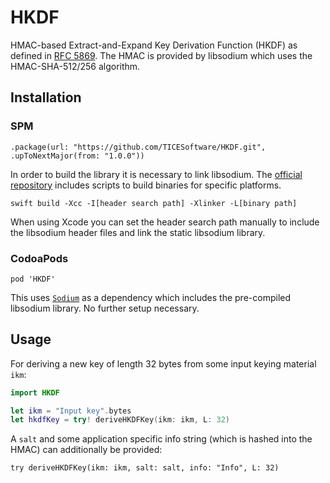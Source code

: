 # HKDF

HMAC-based Extract-and-Expand Key Derivation Function (HKDF) as defined in <a href="https://tools.ietf.org/html/rfc5869">RFC 5869</a>.
The HMAC is provided by libsodium which uses the HMAC-SHA-512/256 algorithm.

## Installation
### SPM
`.package(url: "https://github.com/TICESoftware/HKDF.git", .upToNextMajor(from: "1.0.0"))`

In order to build the library it is necessary to link libsodium. The <a href="https://github.com/jedisct1/libsodium">official repository</a> includes scripts to build binaries for specific platforms.

`swift build -Xcc -I[header search path] -Xlinker -L[binary path]`

When using Xcode you can set the header search path manually to include the libsodium header files and link the static libsodium library.

### CodoaPods
`pod 'HKDF'`

This uses <a href="https://github.com/jedisct1/swift-sodium">`Sodium`</a> as a dependency which includes the pre-compiled libsodium library. No further setup necessary.

## Usage
For deriving a new key of length 32 bytes from some input keying material `ikm`:

```swift
import HKDF

let ikm = "Input key".bytes
let hkdfKey = try! deriveHKDFKey(ikm: ikm, L: 32)
```

A `salt` and some application specific info string (which is hashed into the HMAC) can additionally be provided:

`try deriveHKDFKey(ikm: ikm, salt: salt, info: "Info", L: 32)`
